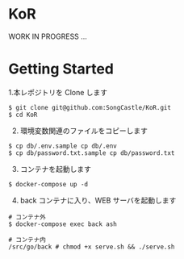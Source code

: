 # KoR
WORK IN PROGRESS ...

# Getting Started

1.本レポジトリを Clone します
```
$ git clone git@github.com:SongCastle/KoR.git
$ cd KoR
```

2. 環境変数関連のファイルをコピーします
```
$ cp db/.env.sample cp db/.env
$ cp db/password.txt.sample cp db/password.txt
```

3. コンテナを起動します
```
$ docker-compose up -d
```

4. back コンテナに入り、WEB サーバを起動します
```
# コンテナ外
$ docker-compose exec back ash

# コンテナ内
/src/go/back # chmod +x serve.sh && ./serve.sh
```
